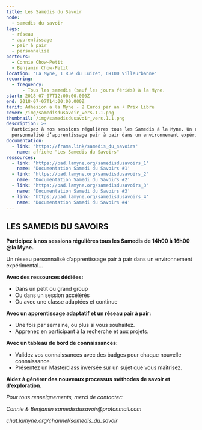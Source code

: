```yaml
---
title: Les Samedis du Savoir
node:
  - samedis du savoir
tags:
  - réseau
  - apprentissage
  - pair à pair
  - personnalisé
porteurs:
  - Connie Chow-Petit
  - Benjamin Chow-Petit
location: 'La Myne, 1 Rue du Luizet, 69100 Villeurbanne'
recurring:
  - frequency:
      - Tous les samedis (sauf les jours fériés) à la Myne.
start: 2018-07-07T12:00:00.000Z
end: 2018-07-07T14:00:00.000Z
tarif: Adhesion a la Myne - 2 Euros par an + Prix Libre
cover: /img/samedisdusavoir_vers.1.1.png
thumbnail: /img/samedisdusavoir_vers.1.1.png
description: >-
  Participez à nos sessions régulières tous les Samedis à la Myne. Un réseau
  personnalisé d’apprentissage pair à pair dans un environnement expérimental…
documentation:
  - link: 'https://frama.link/samedis_du_savoirs'
    name: affiche "Les Samedis du Savoirs"
ressources:
  - link: 'https://pad.lamyne.org/samedisdusavoirs_1'
    name: 'Documentation Samedi du Savoirs #1'
  - link: 'https://pad.lamyne.org/samedisdusavoirs_2'
    name: 'Documentation Samedi du Savoirs #2'
  - link: 'https://pad.lamyne.org/samedisdusavoirs_3'
    name: 'Documentation Samedi du Savoirs #3'
  - link: 'https://pad.lamyne.org/samedisdusavoirs_4'
    name: 'Documentation Samedi du Savoirs #4'
---
```

## **LES SAMEDIS DU SAVOIRS**

**Participez à nos sessions régulières tous les Samedis de 14h00 à 16h00 @la Myne.**

Un réseau personnalisé d’apprentissage pair à pair dans un environnement expérimental…

**Avec des ressources dédiées:**

* Dans un petit ou grand group
* Ou dans un session accélérés
* Ou avec une classe adaptées et continue

**Avec un apprentissage adaptatif et un réseau pair à pair:**

* Une fois par semaine, ou plus si vous souhaitez.
* Apprenez en participant à la recherche et aux projets.

**Avec un tableau de bord de connaissances:**

* Validez vos connaissances avec des badges pour chaque nouvelle connaissance.
* Présentez un Masterclass inversée sur un sujet que vous maîtrisez.

**Aidez à générer des nouveaux processus méthodes de savoir et d’exploration.**

_Pour tous renseignements, merci de contacter:_

_Connie & Benjamin samedisdusavoir@protonmail.com_

_chat.lamyne.org/channel/samedis_du_savoir_
